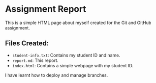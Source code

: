 # Assignment Report

This is a simple HTML page about myself created for the Git and GitHub assignment.

## Files Created:
- `student-info.txt`: Contains my student ID and name.
- `report.md`: This report.
- `index.html`: Contains a simple webpage with my student ID.

I have learnt how to deploy and manage branches.
